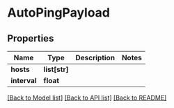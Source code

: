 # AutoPingPayload

## Properties
Name | Type | Description | Notes
------------ | ------------- | ------------- | -------------
**hosts** | **list[str]** |  | 
**interval** | **float** |  | 

[[Back to Model list]](../README.md#documentation-for-models) [[Back to API list]](../README.md#documentation-for-api-endpoints) [[Back to README]](../README.md)

